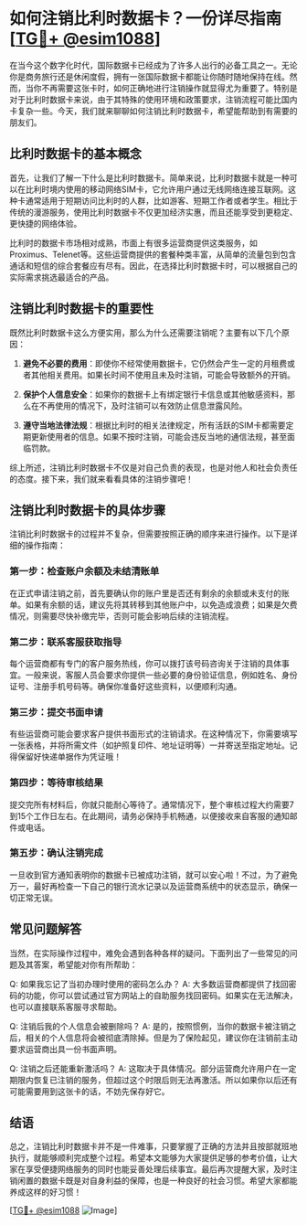 # 如何注销比利时数据卡？一份详尽指南[[TG💪+ @esim1088](https://t.me/s/esim1088)]

在当今这个数字化时代，国际数据卡已经成为了许多人出行的必备工具之一。无论你是商务旅行还是休闲度假，拥有一张国际数据卡都能让你随时随地保持在线。然而，当你不再需要这张卡时，如何正确地进行注销操作就显得尤为重要了。特别是对于比利时数据卡来说，由于其特殊的使用环境和政策要求，注销流程可能比国内卡复杂一些。今天，我们就来聊聊如何注销比利时数据卡，希望能帮助到有需要的朋友们。

## 比利时数据卡的基本概念

首先，让我们了解一下什么是比利时数据卡。简单来说，比利时数据卡就是一种可以在比利时境内使用的移动网络SIM卡，它允许用户通过无线网络连接互联网。这种卡通常适用于短期访问比利时的人群，比如游客、短期工作者或者学生。相比于传统的漫游服务，使用比利时数据卡不仅更加经济实惠，而且还能享受到更稳定、更快捷的网络体验。

比利时的数据卡市场相对成熟，市面上有很多运营商提供这类服务，如Proximus、Telenet等。这些运营商提供的套餐种类丰富，从简单的流量包到包含通话和短信的综合套餐应有尽有。因此，在选择比利时数据卡时，可以根据自己的实际需求挑选最适合的产品。

## 注销比利时数据卡的重要性

既然比利时数据卡这么方便实用，那么为什么还需要注销呢？主要有以下几个原因：

1. **避免不必要的费用**：即使你不经常使用数据卡，它仍然会产生一定的月租费或者其他相关费用。如果长时间不使用且未及时注销，可能会导致额外的开销。
   
2. **保护个人信息安全**：如果你的数据卡上有绑定银行卡信息或其他敏感资料，那么在不再使用的情况下，及时注销可以有效防止信息泄露风险。
   
3. **遵守当地法律法规**：根据比利时的相关法律规定，所有活跃的SIM卡都需要定期更新使用者的信息。如果不按时注销，可能会违反当地的通信法规，甚至面临罚款。

综上所述，注销比利时数据卡不仅是对自己负责的表现，也是对他人和社会负责任的态度。接下来，我们就来看看具体的注销步骤吧！

## 注销比利时数据卡的具体步骤

注销比利时数据卡的过程并不复杂，但需要按照正确的顺序来进行操作。以下是详细的操作指南：

### 第一步：检查账户余额及未结清账单

在正式申请注销之前，首先要确认你的账户里是否还有剩余的余额或未支付的账单。如果有余额的话，建议先将其转移到其他账户中，以免造成浪费；如果是欠费情况，则需要尽快补缴完毕，否则可能会影响后续的注销流程。

### 第二步：联系客服获取指导

每个运营商都有专门的客户服务热线，你可以拨打该号码咨询关于注销的具体事宜。一般来说，客服人员会要求你提供一些必要的身份验证信息，例如姓名、身份证号、注册手机号码等。确保你准备好这些资料，以便顺利沟通。

### 第三步：提交书面申请

有些运营商可能会要求客户提供书面形式的注销请求。在这种情况下，你需要填写一张表格，并将所需文件（如护照复印件、地址证明等）一并寄送至指定地址。记得保留好快递单据作为凭证哦！

### 第四步：等待审核结果

提交完所有材料后，你就只能耐心等待了。通常情况下，整个审核过程大约需要7到15个工作日左右。在此期间，请务必保持手机畅通，以便接收来自客服的通知邮件或电话。

### 第五步：确认注销完成

一旦收到官方通知表明你的数据卡已被成功注销，就可以安心啦！不过，为了避免万一，最好再检查一下自己的银行流水记录以及运营商系统中的状态显示，确保一切正常无误。

## 常见问题解答

当然，在实际操作过程中，难免会遇到各种各样的疑问。下面列出了一些常见的问题及其答案，希望能对你有所帮助：

Q: 如果我忘记了当初办理时使用的密码怎么办？
A: 大多数运营商都提供了找回密码的功能，你可以尝试通过官方网站上的自助服务找回密码。如果实在无法解决，也可以直接联系客服寻求帮助。

Q: 注销后我的个人信息会被删除吗？
A: 是的，按照惯例，当你的数据卡被注销之后，相关的个人信息将会被彻底清除掉。但是为了保险起见，建议你在注销前主动要求运营商出具一份书面声明。

Q: 注销之后还能重新激活吗？
A: 这取决于具体情况。部分运营商允许用户在一定期限内恢复已注销的服务，但超过这个时限后则无法再激活。所以如果你以后还有可能需要用到这张卡的话，不妨先保存好它。

## 结语

总之，注销比利时数据卡并不是一件难事，只要掌握了正确的方法并且按部就班地执行，就能够顺利完成整个过程。希望本文能够为大家提供足够的参考价值，让大家在享受便捷网络服务的同时也能妥善处理后续事宜。最后再次提醒大家，及时注销闲置的数据卡既是对自身利益的保障，也是一种良好的社会习惯。希望大家都能养成这样的好习惯！

[[TG💪+ @esim1088](https://t.me/s/esim1088) ![Image](https://i.postimg.cc/4NQfJmqS/Snipaste-2025-05-13-00-14-12.png)]